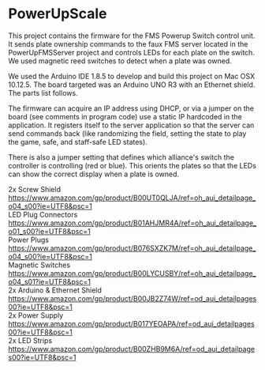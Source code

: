 # PowerUpScale

This project contains the firmware for the FMS Powerup Switch control unit.  It sends plate ownership commands to the faux FMS server located in the PowerUpFMSServer project and controls LEDs for each plate on the switch.  We used magnetic reed switches to detect when a plate was owned.

We used the Arduino IDE 1.8.5 to develop and build this project on Mac OSX 10.12.5.  The board targeted was an Arduino UNO R3 with an Ethernet shield.  The parts list follows.

The firmware can acquire an IP address using DHCP, or via a jumper on the board (see comments in program code) use a static IP hardcoded in the application.  It registers itself to the server application so that the server can send commands back (like randomizing the field, setting the state to play the game, safe, and staff-safe LED states).

There is also a jumper setting that defines which alliance's switch the controller is controlling (red or blue).  This orients the plates so that the LEDs can show the correct display when a plate is owned.

2x Screw Shield https://www.amazon.com/gp/product/B00UT0QLJA/ref=oh_aui_detailpage_o04_s00?ie=UTF8&psc=1  
LED Plug Connectors https://www.amazon.com/gp/product/B01AHJMR4A/ref=oh_aui_detailpage_o01_s00?ie=UTF8&psc=1  
Power Plugs https://www.amazon.com/gp/product/B076SXZK7M/ref=oh_aui_detailpage_o04_s00?ie=UTF8&psc=1  
Magnetic Switches https://www.amazon.com/gp/product/B00LYCUSBY/ref=oh_aui_detailpage_o04_s01?ie=UTF8&psc=1  
2x Arduino & Ethernet Shield https://www.amazon.com/gp/product/B00JB2Z74W/ref=od_aui_detailpages00?ie=UTF8&psc=1  
2x Power Supply https://www.amazon.com/gp/product/B017YEOAPA/ref=od_aui_detailpages00?ie=UTF8&psc=1  
2x LED Strips https://www.amazon.com/gp/product/B00ZHB9M6A/ref=od_aui_detailpages00?ie=UTF8&psc=1  
